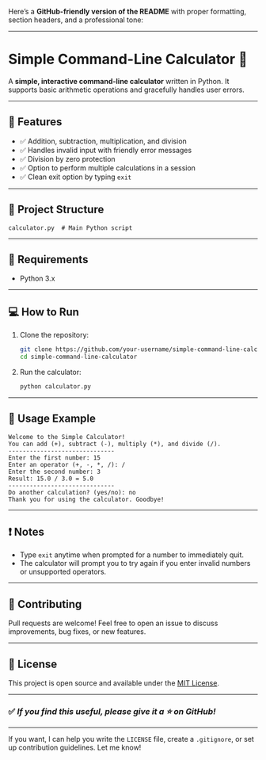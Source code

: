 Here’s a **GitHub-friendly version of the README** with proper formatting, section headers, and a professional tone:

---

# Simple Command-Line Calculator 🧮

A **simple, interactive command-line calculator** written in Python.
It supports basic arithmetic operations and gracefully handles user errors.

---

## 🚀 Features

* ✅ Addition, subtraction, multiplication, and division
* ✅ Handles invalid input with friendly error messages
* ✅ Division by zero protection
* ✅ Option to perform multiple calculations in a session
* ✅ Clean exit option by typing `exit`

---

## 📂 Project Structure

```text
calculator.py  # Main Python script
```

---

## 🔧 Requirements

* Python 3.x

---

## 💻 How to Run

1. Clone the repository:

   ```bash
   git clone https://github.com/your-username/simple-command-line-calculator.git
   cd simple-command-line-calculator
   ```
2. Run the calculator:

   ```bash
   python calculator.py
   ```

---

## 📝 Usage Example

```text
Welcome to the Simple Calculator!
You can add (+), subtract (-), multiply (*), and divide (/).
------------------------------
Enter the first number: 15
Enter an operator (+, -, *, /): /
Enter the second number: 3
Result: 15.0 / 3.0 = 5.0
------------------------------
Do another calculation? (yes/no): no
Thank you for using the calculator. Goodbye!
```

---

## ❗ Notes

* Type `exit` anytime when prompted for a number to immediately quit.
* The calculator will prompt you to try again if you enter invalid numbers or unsupported operators.

---

## 📢 Contributing

Pull requests are welcome! Feel free to open an issue to discuss improvements, bug fixes, or new features.

---

## 📄 License

This project is open source and available under the [MIT License](LICENSE).

---

### ✅ *If you find this useful, please give it a ⭐ on GitHub!*

---

If you want, I can help you write the `LICENSE` file, create a `.gitignore`, or set up contribution guidelines. Let me know!

